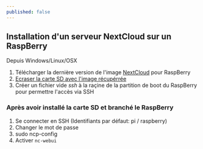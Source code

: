 ```yaml
---
published: false
---
```

## Installation d'un serveur NextCloud sur un RaspBerry

Depuis Windows/Linux/OSX

1. Télécharger la dernière version de l'image [NextCloud](https://ownyourbits.com/nextcloudpi/#download) pour RaspBerry 
2. [Ecraser la carte SD avec l'image récupérrée](https://www.raspberrypi.org/documentation/installation/installing-images/mac.md)
3. Créer un fichier vide _ssh_ à la raçine de la partition de boot du RaspBerry pour permettre l'accès via SSH

### Après avoir installé la carte SD et branché le RaspBerry

1. Se connecter en SSH (Identifiants par défaut: pi / raspberry)
2. Changer le mot de passe
3. sudo ncp-config
4. Activer `nc-webui`